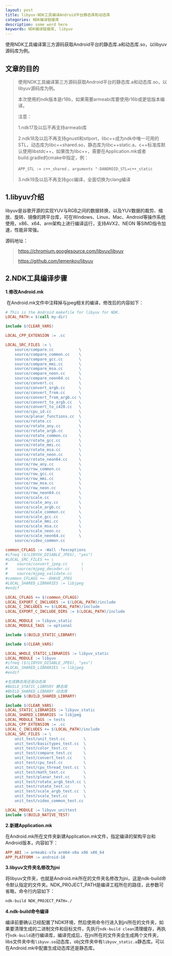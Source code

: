 ```yaml
---
layout: post
title: libyuv-NDK工具编译Android平台静态库和动态库
categories: NDK编译链接库
description: some word here
keywords: NDK编译链接库, libyuv
---
```


使用NDK工具编译第三方源码获取Android平台的静态库.a和动态库.so，以libyuv源码库为例。

## 文章的目的

> 使用NDK工具编译第三方源码获取Android平台的静态库.a和动态库.so，以libyuv源码库为例。
>
> 本次使用的ndk版本是r18b，如果需要armeabi库要使用r16b或更低版本编译。
>
> 注意：
>
> 1.ndk17及以后不再支持armeabi库
>
> 2.ndk18及以后不再支持gnustl和stlport，libc++成为ndk中唯一可用的STL，动态库为libc++shared.so，静态库为libc++static.a，c++标准库默认使用libstdc++，如果改为libc++，需要在Application.mk或者build.gradle的cmake中指定，例：
>
> `APP_STL := c++_shared` 、`arguments "-DANDROID_STL=c++_static`
>
> 3.ndk19及以后不再支持gcc编译，全面切换为clang编译

## 1.libyuv介绍

libyuv是谷歌开源的实现YUV与RGB之间的数据转换，以及YUV数据的裁剪、缩放、旋转、镜像的跨平台库，可在Windows、Linux、Mac、Android等操作系统使用，x86、x64、arm架构上进行编译运行，支持AVX2、NEON 等SIMD指令加速，性能非常强。

源码地址：

> https://chromium.googlesource.com/libyuv/libyuv
>
> https://github.com/lemenkov/libyuv

## 2.NDK工具编译步骤

**1.修改Android.mk**

​	在Android.mk文件中注释掉与jpeg相关的编译，修改后的内容如下：

```makefile
# This is the Android makefile for libyuv for NDK.
LOCAL_PATH:= $(call my-dir)

include $(CLEAR_VARS)

LOCAL_CPP_EXTENSION := .cc

LOCAL_SRC_FILES := \
    source/compare.cc           \
    source/compare_common.cc    \
    source/compare_gcc.cc       \
    source/compare_mmi.cc       \
    source/compare_msa.cc       \
    source/compare_neon.cc      \
    source/compare_neon64.cc    \
    source/convert.cc           \
    source/convert_argb.cc      \
    source/convert_from.cc      \
    source/convert_from_argb.cc \
    source/convert_to_argb.cc   \
    source/convert_to_i420.cc   \
    source/cpu_id.cc            \
    source/planar_functions.cc  \
    source/rotate.cc            \
    source/rotate_any.cc        \
    source/rotate_argb.cc       \
    source/rotate_common.cc     \
    source/rotate_gcc.cc        \
    source/rotate_mmi.cc        \
    source/rotate_msa.cc        \
    source/rotate_neon.cc       \
    source/rotate_neon64.cc     \
    source/row_any.cc           \
    source/row_common.cc        \
    source/row_gcc.cc           \
    source/row_mmi.cc           \
    source/row_msa.cc           \
    source/row_neon.cc          \
    source/row_neon64.cc        \
    source/scale.cc             \
    source/scale_any.cc         \
    source/scale_argb.cc        \
    source/scale_common.cc      \
    source/scale_gcc.cc         \
    source/scale_mmi.cc         \
    source/scale_msa.cc         \
    source/scale_neon.cc        \
    source/scale_neon64.cc      \
    source/video_common.cc

common_CFLAGS := -Wall -fexceptions
#ifneq ($(LIBYUV_DISABLE_JPEG), "yes")
#LOCAL_SRC_FILES += \
#    source/convert_jpeg.cc      \
#    source/mjpeg_decoder.cc     \
#    source/mjpeg_validate.cc
#common_CFLAGS += -DHAVE_JPEG
#LOCAL_SHARED_LIBRARIES := libjpeg
#endif

LOCAL_CFLAGS += $(common_CFLAGS)
LOCAL_EXPORT_C_INCLUDES := $(LOCAL_PATH)/include
LOCAL_C_INCLUDES += $(LOCAL_PATH)/include
LOCAL_EXPORT_C_INCLUDE_DIRS := $(LOCAL_PATH)/include

LOCAL_MODULE := libyuv_static
LOCAL_MODULE_TAGS := optional

include $(BUILD_STATIC_LIBRARY)

include $(CLEAR_VARS)

LOCAL_WHOLE_STATIC_LIBRARIES := libyuv_static
LOCAL_MODULE := libyuv
#ifneq ($(LIBYUV_DISABLE_JPEG), "yes")
#LOCAL_SHARED_LIBRARIES := libjpeg
#endif

#生成静态库还是动态库
#BUILD_STATIC_LIBRSRY 静态库
#BUILD_SHARED_LIBRARY 动态库
include $(BUILD_SHARED_LIBRARY)

include $(CLEAR_VARS)
LOCAL_STATIC_LIBRARIES := libyuv_static
LOCAL_SHARED_LIBRARIES := libjpeg
LOCAL_MODULE_TAGS := tests
LOCAL_CPP_EXTENSION := .cc
LOCAL_C_INCLUDES += $(LOCAL_PATH)/include
LOCAL_SRC_FILES := \
    unit_test/unit_test.cc        \
    unit_test/basictypes_test.cc  \
    unit_test/color_test.cc       \
    unit_test/compare_test.cc     \
    unit_test/convert_test.cc     \
    unit_test/cpu_test.cc         \
    unit_test/cpu_thread_test.cc  \
    unit_test/math_test.cc        \
    unit_test/planar_test.cc      \
    unit_test/rotate_argb_test.cc \
    unit_test/rotate_test.cc      \
    unit_test/scale_argb_test.cc  \
    unit_test/scale_test.cc       \
    unit_test/video_common_test.cc

LOCAL_MODULE := libyuv_unittest
include $(BUILD_NATIVE_TEST)

```

**2.新建Application.mk**

​	在Android.mk所在文件夹新建Application.mk文件，指定编译的架构平台和Android版本，内容如下：

```makefile
APP_ABI := armeabi-v7a arm64-v8a x86 x86_64
APP_PLATFORM := android-18
```

**3.libyuv文件夹名修改为jni**

​	将libyuv文件夹，也就是Android.mk所在的文件夹名修改为jni，这是ndk-build命令默认指定的文件夹。NDK_PROJECT_PATH是编译工程所在的路径，此参数可省略，命令行内容如下：

```sh
ndk-build NDK_PROJECT_PATH=./
```

**4.ndk-build命令编译**

编译前要确认已经配置了NDK环境，然后使用命令行进入到jni所在的文件夹，如果要清理生成的二进制文件和目标文件，先执行`ndk-build clean`清理缓存，再执行`ndk-build`进行编译库，编译完成后，在jni所在的文件夹会生成两个文件夹，libs文件夹中有`libyuv.so`动态库，obj文件夹中有`libyuv_static.a`静态库。可以在Android.mk中配置生成动态库还是静态库。